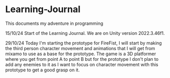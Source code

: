 # Learning-Journal
This documents my adventure in programming

15/10/24
Start of the Learning Journal. 
We are on Unity version 2022.3.46f1.

29/10/24
Today I'm starting the prototype for FireFist, I will start by making the third person character movement and animations that I will get from mixamo to use as a base for the prototype. The game is a 3D platformer where you get from point A to point B but for the prototype I don't plan to add any enemies to it as I want to focus on character movement with this prototype to get a good grasp on it. 
